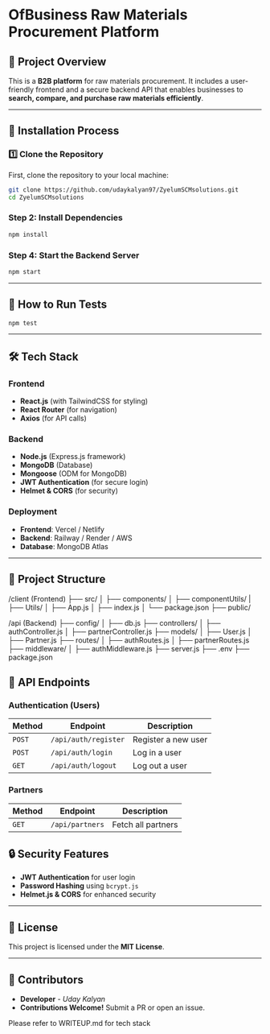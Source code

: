 # **OfBusiness Raw Materials Procurement Platform**

## 📌 Project Overview
This is a **B2B platform** for raw materials procurement. It includes a user-friendly frontend and a secure backend API that enables businesses to **search, compare, and purchase raw materials efficiently**.

---
## 🚀 Installation Process  

### **1️⃣ Clone the Repository**  
First, clone the repository to your local machine:  

```sh
git clone https://github.com/udaykalyan97/ZyelumSCMsolutions.git
cd ZyelumSCMsolutions
```

### **Step 2: Install Dependencies**  
```sh
npm install
```

### **Step 4: Start the Backend Server**  
```sh
npm start
```

---
## 📌 How to Run Tests  

```sh
npm test
```

---
## 🛠️ Tech Stack

### **Frontend**
- **React.js** (with TailwindCSS for styling)
- **React Router** (for navigation)
- **Axios** (for API calls)

### **Backend**
- **Node.js** (Express.js framework)
- **MongoDB** (Database)
- **Mongoose** (ODM for MongoDB)
- **JWT Authentication** (for secure login)
- **Helmet & CORS** (for security)

### **Deployment**
- **Frontend**: Vercel / Netlify
- **Backend**: Railway / Render / AWS
- **Database**: MongoDB Atlas

---

## 📂 Project Structure

/client (Frontend)
  ├── src/
  │   ├── components/
  │   ├── componentUtils/
  |   ├── Utils/
  │   ├── App.js
  │   ├── index.js
  │   └── package.json
  ├── public/

/api (Backend)
  ├── config/
  │   ├── db.js
  ├── controllers/
  │   ├── authController.js
  │   ├── partnerController.js
  ├── models/
  │   ├── User.js
  │   ├── Partner.js
  ├── routes/
  │   ├── authRoutes.js
  │   ├── partnerRoutes.js
  ├── middleware/
  │   ├── authMiddleware.js
  ├── server.js
  ├── .env
  ├── package.json


## 🔗 API Endpoints

### **Authentication (Users)**

| Method | Endpoint             | Description          |
|--------|----------------------|----------------------|
| `POST` | `/api/auth/register` | Register a new user |
| `POST` | `/api/auth/login`    | Log in a user       |
| `GET`  | `/api/auth/logout`   | Log out a user      |

### **Partners**

| Method | Endpoint        | Description         |
|--------|----------------|---------------------|
| `GET`  | `/api/partners` | Fetch all partners |


## 🔒 Security Features
- **JWT Authentication** for user login  
- **Password Hashing** using `bcrypt.js`  
- **Helmet.js & CORS** for enhanced security  

---

## 📜 License
This project is licensed under the **MIT License**.  

---

## 🙌 Contributors
- **Developer** - *Uday Kalyan*  
- **Contributions Welcome!** Submit a PR or open an issue.  


Please refer to WRITEUP.md for tech stack 
